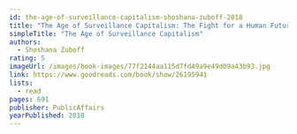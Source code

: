 ```yaml
---
id: the-age-of-surveillance-capitalism-shoshana-zuboff-2018
title: "The Age of Surveillance Capitalism: The Fight for a Human Future at the New Frontier of Power"
simpleTitle: "The Age of Surveillance Capitalism"
authors:
  - Shoshana Zuboff
rating: 5
imageUrl: /images/book-images/77f2144aa115d7fd49a9e49d09a43b93.jpg
link: https://www.goodreads.com/book/show/26195941
lists:
  - read
pages: 691
publisher: PublicAffairs
yearPublished: 2018
---
```

